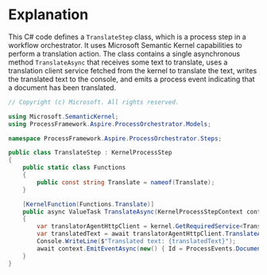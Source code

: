 # Explanation
This C# code defines a `TranslateStep` class, which is a process step in a workflow orchestrator. It uses Microsoft Semantic Kernel capabilities to perform a translation action. The class contains a single asynchronous method `TranslateAsync` that receives some text to translate, uses a translation client service fetched from the kernel to translate the text, writes the translated text to the console, and emits a process event indicating that a document has been translated.

```csharp
// Copyright (c) Microsoft. All rights reserved.

using Microsoft.SemanticKernel;
using ProcessFramework.Aspire.ProcessOrchestrator.Models;

namespace ProcessFramework.Aspire.ProcessOrchestrator.Steps;

public class TranslateStep : KernelProcessStep
{
    public static class Functions
    {
        public const string Translate = nameof(Translate);
    }

    [KernelFunction(Functions.Translate)]
    public async ValueTask TranslateAsync(KernelProcessStepContext context, Kernel kernel, string textToTranslate)
    {
        var translatorAgentHttpClient = kernel.GetRequiredService<TranslatorAgentHttpClient>();
        var translatedText = await translatorAgentHttpClient.TranslateAsync(textToTranslate);
        Console.WriteLine($"Translated text: {translatedText}");
        await context.EmitEventAsync(new() { Id = ProcessEvents.DocumentTranslated, Data = translatedText });
    }
}
```